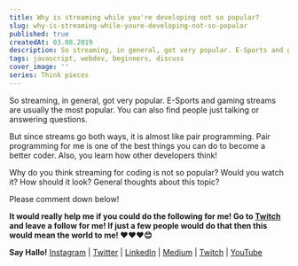 ```yaml
---
title: Why is streaming while you're developing not so popular?
slug: why-is-streaming-while-youre-developing-not-so-popular
published: true
createdAt: 03.08.2019
description: So streaming, in general, got very popular. E-Sports and gaming streams are usually the most popular. You can also find people just talking or answering questions.
tags: javascript, webdev, beginners, discuss
cover_image: ''
series: Think pieces
---
```


So streaming, in general, got very popular.
E-Sports and gaming streams are usually the most popular.
You can also find people just talking or answering questions.

But since streams go both ways, it is almost like pair programming.
Pair programming for me is one of the best things you can do to become a better coder. Also, you learn how other developers think!

Why do you think streaming for coding is not so popular?
Would you watch it?
How should it look?
General thoughts about this topic?

Please comment down below!

**It would really help me if you could do the following for me!
Go to [Twitch](https://dev.to/twitch_live_streams/lampewebdev) and leave a follow for me! If just a few people would do that then this would mean the world to me! ❤❤❤😊**

**Say Hallo!** [Instagram](https://www.instagram.com/lampewebdev/) | [Twitter](https://twitter.com/lampewebdev) | [LinkedIn](https://www.linkedin.com/in/michael-lazarski-25725a87) | [Medium](https://medium.com/@lampewebdevelopment) | [Twitch](https://dev.to/twitch_live_streams/lampewebdev) | [YouTube](https://www.youtube.com/channel/UCYCe4Cnracnq91J0CgoyKAQ)
